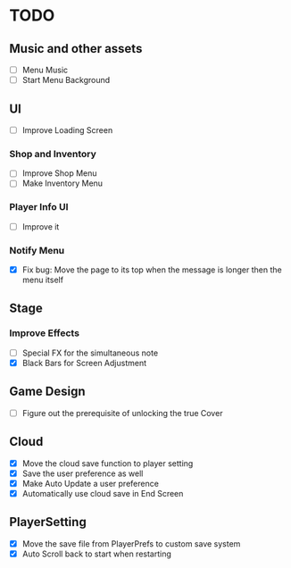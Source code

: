 # TODO
## Music and other assets
- [ ] Menu Music
- [ ] Start Menu Background

## UI
- [ ] Improve Loading Screen
### Shop and Inventory
- [ ] Improve Shop Menu
- [ ] Make Inventory Menu
### Player Info UI
- [ ] Improve it
### Notify Menu
- [X] Fix bug: Move the page to its top when the message is longer then the menu itself

## Stage
### Improve Effects
- [ ] Special FX for the simultaneous note
- [X] Black Bars for Screen Adjustment

## Game Design
- [ ] Figure out the prerequisite of unlocking the true Cover
## Cloud
- [X] Move the cloud save function to player setting
- [X] Save the user preference as well
- [X] Make Auto Update a user preference
- [X] Automatically use cloud save in End Screen

## PlayerSetting
- [X] Move the save file from PlayerPrefs to custom save system
- [X] Auto Scroll back to start when restarting
